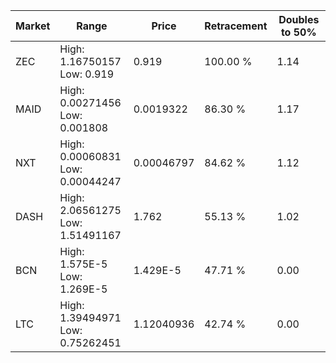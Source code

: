 | Market | Range | Price| Retracement | Doubles to 50% |
| --- | --- | --- | --- | --- |
| ZEC | High: 1.16750157<br />Low: 0.919 | 0.919 | 100.00 % | 1.14 |
| MAID | High: 0.00271456<br />Low: 0.001808 | 0.0019322 | 86.30 % | 1.17 |
| NXT | High: 0.00060831<br />Low: 0.00044247 | 0.00046797 | 84.62 % | 1.12 |
| DASH | High: 2.06561275<br />Low: 1.51491167 | 1.762 | 55.13 % | 1.02 |
| BCN | High: 1.575E-5<br />Low: 1.269E-5 | 1.429E-5 | 47.71 % | 0.00 |
| LTC | High: 1.39494971<br />Low: 0.75262451 | 1.12040936 | 42.74 % | 0.00 |
